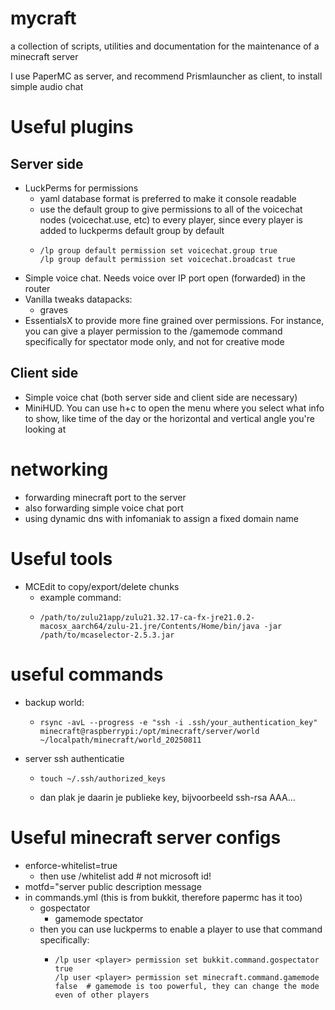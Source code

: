 # mycraft
a collection of scripts, utilities and documentation for the maintenance of a minecraft server

I use PaperMC as server, and recommend Prismlauncher as client, to install simple audio chat

# Useful plugins
## Server side
- LuckPerms for permissions
    - yaml database format is preferred to make it console readable
    - use the default group to give permissions to all of the voicechat nodes (voicechat.use, etc) to every player, since every player is added to luckperms default group by default
    - ````
      /lp group default permission set voicechat.group true
      /lp group default permission set voicechat.broadcast true

- Simple voice chat. Needs voice over IP port open (forwarded) in the router
- Vanilla tweaks datapacks:
  - graves
- EssentialsX to provide more fine grained over permissions. For instance, you can give a player permission to the /gamemode command specifically for spectator mode only, and not for creative mode
## Client side
- Simple voice chat (both server side and client side are necessary)
- MiniHUD. You can use h+c to open the menu where you select what info to show, like time of the day or the horizontal and vertical angle you're looking at


# networking
- forwarding minecraft port to the server
- also forwarding simple voice chat port
- using dynamic dns with infomaniak to assign a fixed domain name

# Useful tools
- MCEdit to copy/export/delete chunks
  - example command:
  - ````
    /path/to/zulu21app/zulu21.32.17-ca-fx-jre21.0.2-macosx_aarch64/zulu-21.jre/Contents/Home/bin/java -jar /path/to/mcaselector-2.5.3.jar
    
# useful commands
- backup world:
  - ```
    rsync -avL --progress -e "ssh -i .ssh/your_authentication_key" minecraft@raspberrypi:/opt/minecraft/server/world ~/localpath/minecraft/world_20250811
- server ssh authenticatie
  - ```
    touch ~/.ssh/authorized_keys
  - dan plak je daarin je publieke key, bijvoorbeeld ssh-rsa AAA...

# Useful minecraft server configs
- enforce-whitelist=true
  - then use /whitelist add <player mojang id>  # not microsoft id!
- motfd="server public description message
- in commands.yml (this is from bukkit, therefore papermc has it too)
  - gospectator
    - gamemode spectator
  - then you can use luckperms to enable a player to use that command specifically:
    - ```
      /lp user <player> permission set bukkit.command.gospectator true
      /lp user <player> permission set minecraft.command.gamemode false  # gamemode is too powerful, they can change the mode even of other players
    